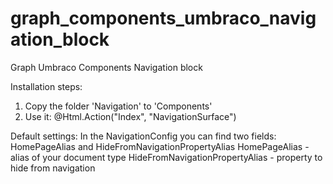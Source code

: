 # graph_components_umbraco_navigation_block
Graph Umbraco Components Navigation block

Installation steps:
1. Copy the folder 'Navigation' to 'Components'
2. Use it: @Html.Action("Index", "NavigationSurface")

Default settings:
In the NavigationConfig you can find two fields: HomePageAlias and HideFromNavigationPropertyAlias
HomePageAlias - alias of your document type
HideFromNavigationPropertyAlias - property to hide from navigation
